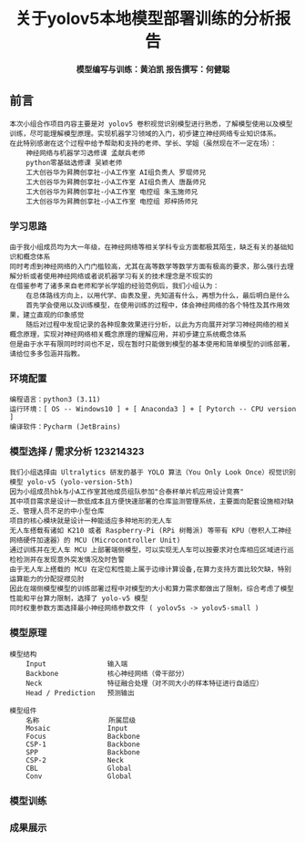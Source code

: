 <h1 align = "center"> 关于yolov5本地模型部署训练的分析报告 </h1>

<h4 align = "center" > 模型编写与训练：黄泊凯    报告撰写：何健聪 </h4>

## 前言

    本次小组合作项目内容主要是对 yolov5 卷积视觉识别模型进行熟悉，了解模型使用以及模型训练，尽可能理解模型原理。实现机器学习领域的入门，初步建立神经网络专业知识体系。  
    在此特别感谢在这个过程中给予帮助和支持的老师、学长、学姐（虽然现在不一定在场）：  
        神经网络与机器学习选修课 孟献兵老师  
        python零基础选修课 吴颖老师  
        工大创谷华为昇腾创享社-小A工作室 AI组负责人 罗琨师兄  
        工大创谷华为昇腾创享社-小A工作室 AI组负责人 唐磊师兄  
        工大创谷华为昇腾创享社-小A工作室 电控组 朱玉施师兄  
        工大创谷华为昇腾创享社-小A工作室 电控组 郑梓扬师兄

### 学习思路  

    由于我小组成员均为大一年级，在神经网络等相关学科专业方面都极其陌生，缺乏有关的基础知识和概念体系  
    同时考虑到神经网络的入门门槛较高，尤其在高等数学等数学方面有极高的要求，那么强行去理解分析或者使用神经网络或者说机器学习有关的技术理念是不现实的  
    在借鉴参考了诸多来自老师和学长学姐的经验范例后，我们小组认为：  
        在总体路线方向上，以用代学、由表及里，先知道有什么，再想为什么，最后明白是什么  
        首先学会使用以及训练模型，在使用训练的过程中，体会神经网络的各个特性及其作用效果，建立直观的印象感觉  
        随后对过程中发现记录的各种现象效果进行分析，以此为方向展开对学习神经网络的相关概念原理，实现对神经网络相关概念原理的理解应用，并初步建立系统概念体系  
    但是由于水平有限同时时间也不足，现在暂时只能做到模型的基本使用和简单模型的训练部署，请给位多多包涵并指教。

### 环境配置

    编程语言：python3 (3.11)  
    运行环境：[ OS -- Windows10 ] + [ Anaconda3 ] + [ Pytorch -- CPU version ]
    编译软件：Pycharm (JetBrains)

### 模型选择 / 需求分析  123214323

    我们小组选择由 Ultralytics 研发的基于 YOLO 算法（You Only Look Once）视觉识别模型 yolo-v5 (yolo-version-5th)
    因为小组成员hbk与小A工作室其他成员组队参加"合泰杯单片机应用设计竞赛"  
    其中项目需求是设计一款低成本且方便快速部署的仓库监测管理系统，主要面向配套设施相对缺乏、管理人员不足的中小型仓库  
    项目的核心模块就是设计一种能适应多种地形的无人车  
    无人车搭载有诸如 K210 或者 Raspberry-Pi (RPi 树莓派) 等带有 KPU（卷积人工神经网络硬件加速器）的 MCU (Microcontroller Unit)
    通过训练并在无人车 MCU 上部署端侧模型，可以实现无人车可以按要求对仓库相应区域进行巡检检测并在发现意外突发情况及时告警  
    由于无人车上搭载的 MCU 在定位和性能上属于边缘计算设备,在算力支持方面比较欠缺，特别运算能力的分配捉襟见肘  
    因此在端侧模型模型的训练部署过程中对模型的大小和算力需求都做出了限制，综合考虑了模型性能和平台算力限制，选择了 yolo-v5 模型  
    同时权重参数方面选择最小神经网络参数文件 ( yolov5s -> yolov5-small )

### 模型原理

    模型结构  
        Input               输入端  
        Backbone            核心神经网络（骨干部分）  
        Neck                特征融合处理（对不同大小的样本特征进行自适应）  
        Head / Prediction   预测输出  

    模型组件  
        名称                 所属层级  
        Mosaic              Input  
        Focus               Backbone  
        CSP-1               Backbone  
        SPP                 Backbone  
        CSP-2               Neck  
        CBL                 Global  
        Conv                Global  

### 模型训练  

### 成果展示
